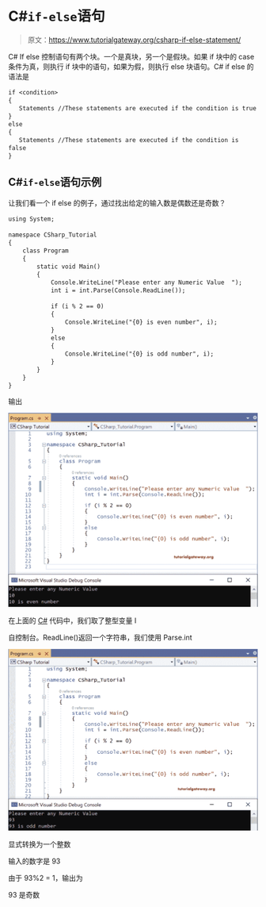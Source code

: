 # C#`if-else`语句

> 原文：<https://www.tutorialgateway.org/csharp-if-else-statement/>

C# If else 控制语句有两个块。一个是真块，另一个是假块。如果 if 块中的 case 条件为真，则执行 if 块中的语句，如果为假，则执行 else 块语句。C# if else 的语法是

```
if <condition>
{
   Statements //These statements are executed if the condition is true
}
else
{
   Statements //These statements are executed if the condition is false
}
```

## C#`if-else`语句示例

让我们看一个 if else 的例子，通过找出给定的输入数是偶数还是奇数？

```
using System;

namespace CSharp_Tutorial
{
    class Program
    {
        static void Main()
        {
            Console.WriteLine("Please enter any Numeric Value  ");
            int i = int.Parse(Console.ReadLine());

            if (i % 2 == 0)
            {
                Console.WriteLine("{0} is even number", i);
            }
            else
            {
                Console.WriteLine("{0} is odd number", i);
            }
        }
    }
}
```

输出

![C# If Else Statement 1](img/8bdfca56ef4a1100060ad6df5bc2b6e3.png)

在上面的 [C#](https://www.tutorialgateway.org/csharp-tutorial/) 代码中，我们取了整型变量 I

自控制台。ReadLine()返回一个字符串，我们使用 Parse.int

![C# If Else Statement 2](img/9aa975e02f649ba45bdba875822689a9.png)

显式转换为一个整数

输入的数字是 93

由于 93%2 = 1，输出为

93 是奇数